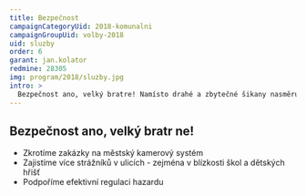 ```yaml
---
title: Bezpečnost
campaignCategoryUid: 2018-komunalni
campaignGroupUid: volby-2018
uid: sluzby
order: 6
garant: jan.kolator
redmine: 28305
img: program/2018/sluzby.jpg
intro: >
  Bezpečnost ano, velký bratre! Namísto drahé a zbytečné šikany nasměrujeme peníze tam, kde jsou reálně potřeba.
---
```


## Bezpečnost ano, velký bratr ne!
- Zkrotíme zakázky na městský kamerový systém
- Zajistíme více strážníků v ulicích - zejména v blízkosti škol a dětských hřišť
- Podpoříme efektivní regulaci hazardu
